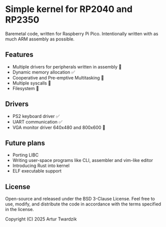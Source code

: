 # Simple kernel for RP2040 and RP2350

Baremetal code, written for Raspberry Pi Pico. Intentionally written with as much ARM assembly as possible.

## Features
 - Multiple drivers for peripherals written in assembly 🚧
 - Dynamic memory allocation ✅
 - Cooperative and Pre-emptive Multitasking 🚧
 - Multiple syscalls 🚧
 - Filesystem 🚧

## Drivers
 - PS2 keyboard driver ✅
 - UART communication ✅
 - VGA monitor driver 640x480 and 800x600 🚧

## Future plans
- Porting LIBC
- Writing user-space programs like CLI, assembler and vim-like editor
- Introducing Rust into kernel
- ELF executable support

## License
Open-source and released under the BSD 3-Clause License. Feel free to use, modify, and distribute the code in accordance with the terms specified in the license.

Copyright (C) 2025 Artur Twardzik
